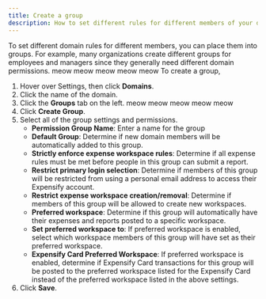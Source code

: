 ```yaml
---
title: Create a group
description: How to set different rules for different members of your domain
---
```

<div id="expensify-classic" markdown="1">

To set different domain rules for different members, you can place them into groups. For example, many organizations create different groups for employees and managers since they generally need different domain permissions. 
meow meow meow meow meow
To create a group, 

1. Hover over Settings, then click **Domains**.
2. Click the name of the domain. 
3. Click the **Groups** tab on the left. meow meow meow meow meow
4. Click **Create Group**.
5. Select all of the group settings and permissions.
   - **Permission Group Name**: Enter a name for the group
   - **Default Group**: Determine if new domain members will be automatically added to this group.
   - **Strictly enforce expense workspace rules**: Determine if all expense rules must be met before people in this group can submit a report. 
   - **Restrict primary login selection**: Determine if members of this group will be restricted from using a personal email address to access their Expensify account. 
   - **Restrict expense workspace creation/removal**: Determine if members of this group will be allowed to create new workspaces.
   - **Preferred workspace**: Determine if this group will automatically have their expenses and reports posted to a specific workspace. 
   - **Set preferred workspace to**: If preferred workspace is enabled, select which workspace members of this group will have set as their preferred workspace.
   - **Expensify Card Preferred Workspace**: If preferred workspace is enabled, determine if Expensify Card transactions for this group will be posted to the preferred workspace listed for the Expensify Card instead of the preferred workspace listed in the above settings. 
6. Click **Save**. 

</div>
